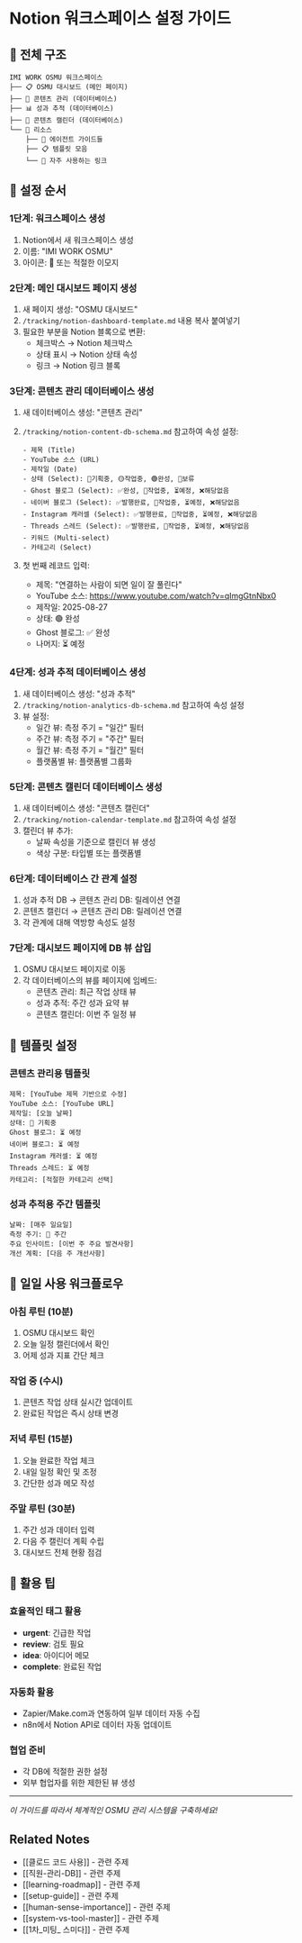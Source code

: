 # Notion 워크스페이스 설정 가이드

## 🎯 전체 구조

```
IMI WORK OSMU 워크스페이스
├── 📋 OSMU 대시보드 (메인 페이지)
├── 📝 콘텐츠 관리 (데이터베이스)
├── 📊 성과 추적 (데이터베이스)
├── 📅 콘텐츠 캘린더 (데이터베이스)
└── 📁 리소스
    ├── 🤖 에이전트 가이드들
    ├── 📋 템플릿 모음
    └── 🔗 자주 사용하는 링크
```

## 🚀 설정 순서

### 1단계: 워크스페이스 생성
1. Notion에서 새 워크스페이스 생성
2. 이름: "IMI WORK OSMU"
3. 아이콘: 🎯 또는 적절한 이모지

### 2단계: 메인 대시보드 페이지 생성
1. 새 페이지 생성: "OSMU 대시보드"
2. `/tracking/notion-dashboard-template.md` 내용 복사 붙여넣기
3. 필요한 부분을 Notion 블록으로 변환:
   - 체크박스 → Notion 체크박스
   - 상태 표시 → Notion 상태 속성
   - 링크 → Notion 링크 블록

### 3단계: 콘텐츠 관리 데이터베이스 생성
1. 새 데이터베이스 생성: "콘텐츠 관리"
2. `/tracking/notion-content-db-schema.md` 참고하여 속성 설정:
   ```
   - 제목 (Title)
   - YouTube 소스 (URL)
   - 제작일 (Date)  
   - 상태 (Select): 🔵기획중, 🟡작업중, 🟢완성, 🔴보류
   - Ghost 블로그 (Select): ✅완성, 🔄작업중, ⏳예정, ❌해당없음
   - 네이버 블로그 (Select): ✅발행완료, 🔄작업중, ⏳예정, ❌해당없음
   - Instagram 캐러셀 (Select): ✅발행완료, 🔄작업중, ⏳예정, ❌해당없음
   - Threads 스레드 (Select): ✅발행완료, 🔄작업중, ⏳예정, ❌해당없음
   - 키워드 (Multi-select)
   - 카테고리 (Select)
   ```

3. 첫 번째 레코드 입력:
   - 제목: "연결하는 사람이 되면 일이 잘 풀린다"
   - YouTube 소스: https://www.youtube.com/watch?v=qImgGtnNbx0
   - 제작일: 2025-08-27
   - 상태: 🟢 완성
   - Ghost 블로그: ✅ 완성
   - 나머지: ⏳ 예정

### 4단계: 성과 추적 데이터베이스 생성
1. 새 데이터베이스 생성: "성과 추적"
2. `/tracking/notion-analytics-db-schema.md` 참고하여 속성 설정
3. 뷰 설정:
   - 일간 뷰: 측정 주기 = "일간" 필터
   - 주간 뷰: 측정 주기 = "주간" 필터  
   - 월간 뷰: 측정 주기 = "월간" 필터
   - 플랫폼별 뷰: 플랫폼별 그룹화

### 5단계: 콘텐츠 캘린더 데이터베이스 생성
1. 새 데이터베이스 생성: "콘텐츠 캘린더"
2. `/tracking/notion-calendar-template.md` 참고하여 속성 설정
3. 캘린더 뷰 추가:
   - 날짜 속성을 기준으로 캘린더 뷰 생성
   - 색상 구분: 타입별 또는 플랫폼별

### 6단계: 데이터베이스 간 관계 설정
1. 성과 추적 DB → 콘텐츠 관리 DB: 릴레이션 연결
2. 콘텐츠 캘린더 → 콘텐츠 관리 DB: 릴레이션 연결
3. 각 관계에 대해 역방향 속성도 설정

### 7단계: 대시보드 페이지에 DB 뷰 삽입
1. OSMU 대시보드 페이지로 이동
2. 각 데이터베이스의 뷰를 페이지에 임베드:
   - 콘텐츠 관리: 최근 작업 상태 뷰
   - 성과 추적: 주간 성과 요약 뷰
   - 콘텐츠 캘린더: 이번 주 일정 뷰

## 🎨 템플릿 설정

### 콘텐츠 관리용 템플릿
```
제목: [YouTube 제목 기반으로 수정]
YouTube 소스: [YouTube URL]
제작일: [오늘 날짜]
상태: 🔵 기획중
Ghost 블로그: ⏳ 예정
네이버 블로그: ⏳ 예정
Instagram 캐러셀: ⏳ 예정  
Threads 스레드: ⏳ 예정
카테고리: [적절한 카테고리 선택]
```

### 성과 추적용 주간 템플릿
```
날짜: [매주 일요일]
측정 주기: 📆 주간
주요 인사이트: [이번 주 주요 발견사항]
개선 계획: [다음 주 개선사항]
```

## 🔄 일일 사용 워크플로우

### 아침 루틴 (10분)
1. OSMU 대시보드 확인
2. 오늘 일정 캘린더에서 확인
3. 어제 성과 지표 간단 체크

### 작업 중 (수시)
1. 콘텐츠 작업 상태 실시간 업데이트
2. 완료된 작업은 즉시 상태 변경

### 저녁 루틴 (15분)  
1. 오늘 완료한 작업 체크
2. 내일 일정 확인 및 조정
3. 간단한 성과 메모 작성

### 주말 루틴 (30분)
1. 주간 성과 데이터 입력
2. 다음 주 캘린더 계획 수립
3. 대시보드 전체 현황 점검

## 🎯 활용 팁

### 효율적인 태그 활용
- **urgent**: 긴급한 작업
- **review**: 검토 필요
- **idea**: 아이디어 메모
- **complete**: 완료된 작업

### 자동화 활용
- Zapier/Make.com과 연동하여 일부 데이터 자동 수집
- n8n에서 Notion API로 데이터 자동 업데이트

### 협업 준비
- 각 DB에 적절한 권한 설정
- 외부 협업자를 위한 제한된 뷰 생성

---

*이 가이드를 따라서 체계적인 OSMU 관리 시스템을 구축하세요!*

## Related Notes
- [[클로드 코드 사용]] - 관련 주제
- [[직원-관리-DB]] - 관련 주제
- [[learning-roadmap]] - 관련 주제
- [[setup-guide]] - 관련 주제
- [[human-sense-importance]] - 관련 주제
- [[system-vs-tool-master]] - 관련 주제
- [[1차_미팅_ 스미다]] - 관련 주제
